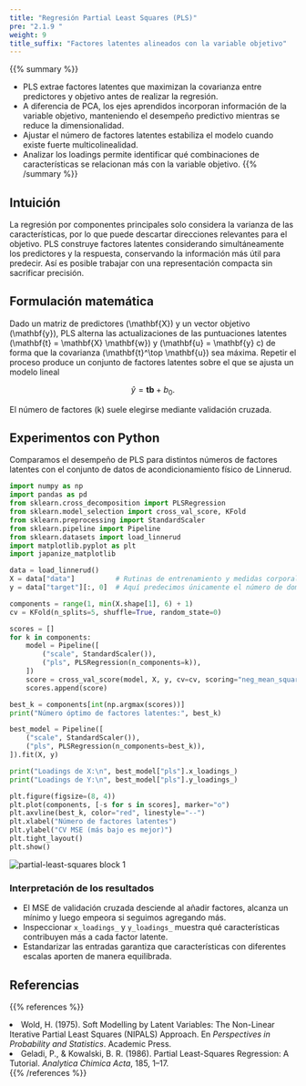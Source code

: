 ```yaml
---
title: "Regresión Partial Least Squares (PLS)"
pre: "2.1.9 "
weight: 9
title_suffix: "Factores latentes alineados con la variable objetivo"
---
```


{{% summary %}}
- PLS extrae factores latentes que maximizan la covarianza entre predictores y objetivo antes de realizar la regresión.
- A diferencia de PCA, los ejes aprendidos incorporan información de la variable objetivo, manteniendo el desempeño predictivo mientras se reduce la dimensionalidad.
- Ajustar el número de factores latentes estabiliza el modelo cuando existe fuerte multicolinealidad.
- Analizar los loadings permite identificar qué combinaciones de características se relacionan más con la variable objetivo.
{{% /summary %}}

## Intuición
La regresión por componentes principales solo considera la varianza de las características, por lo que puede descartar direcciones relevantes para el objetivo. PLS construye factores latentes considerando simultáneamente los predictores y la respuesta, conservando la información más útil para predecir. Así es posible trabajar con una representación compacta sin sacrificar precisión.

## Formulación matemática
Dado un matriz de predictores \(\mathbf{X}\) y un vector objetivo \(\mathbf{y}\), PLS alterna las actualizaciones de las puntuaciones latentes \(\mathbf{t} = \mathbf{X} \mathbf{w}\) y \(\mathbf{u} = \mathbf{y} c\) de forma que la covarianza \(\mathbf{t}^\top \mathbf{u}\) sea máxima. Repetir el proceso produce un conjunto de factores latentes sobre el que se ajusta un modelo lineal

$$
\hat{y} = \mathbf{t} \boldsymbol{b} + b_0.
$$

El número de factores \(k\) suele elegirse mediante validación cruzada.

## Experimentos con Python
Comparamos el desempeño de PLS para distintos números de factores latentes con el conjunto de datos de acondicionamiento físico de Linnerud.

```python
import numpy as np
import pandas as pd
from sklearn.cross_decomposition import PLSRegression
from sklearn.model_selection import cross_val_score, KFold
from sklearn.preprocessing import StandardScaler
from sklearn.pipeline import Pipeline
from sklearn.datasets import load_linnerud
import matplotlib.pyplot as plt
import japanize_matplotlib

data = load_linnerud()
X = data["data"]          # Rutinas de entrenamiento y medidas corporales
y = data["target"][:, 0]  # Aquí predecimos únicamente el número de dominadas

components = range(1, min(X.shape[1], 6) + 1)
cv = KFold(n_splits=5, shuffle=True, random_state=0)

scores = []
for k in components:
    model = Pipeline([
        ("scale", StandardScaler()),
        ("pls", PLSRegression(n_components=k)),
    ])
    score = cross_val_score(model, X, y, cv=cv, scoring="neg_mean_squared_error").mean()
    scores.append(score)

best_k = components[int(np.argmax(scores))]
print("Número óptimo de factores latentes:", best_k)

best_model = Pipeline([
    ("scale", StandardScaler()),
    ("pls", PLSRegression(n_components=best_k)),
]).fit(X, y)

print("Loadings de X:\n", best_model["pls"].x_loadings_)
print("Loadings de Y:\n", best_model["pls"].y_loadings_)

plt.figure(figsize=(8, 4))
plt.plot(components, [-s for s in scores], marker="o")
plt.axvline(best_k, color="red", linestyle="--")
plt.xlabel("Número de factores latentes")
plt.ylabel("CV MSE (más bajo es mejor)")
plt.tight_layout()
plt.show()
```

![partial-least-squares block 1](/images/basic/regression/partial-least-squares_block01.svg)

### Interpretación de los resultados
- El MSE de validación cruzada desciende al añadir factores, alcanza un mínimo y luego empeora si seguimos agregando más.
- Inspeccionar `x_loadings_` y `y_loadings_` muestra qué características contribuyen más a cada factor latente.
- Estandarizar las entradas garantiza que características con diferentes escalas aporten de manera equilibrada.

## Referencias
{{% references %}}
<li>Wold, H. (1975). Soft Modelling by Latent Variables: The Non-Linear Iterative Partial Least Squares (NIPALS) Approach. En <i>Perspectives in Probability and Statistics</i>. Academic Press.</li>
<li>Geladi, P., &amp; Kowalski, B. R. (1986). Partial Least-Squares Regression: A Tutorial. <i>Analytica Chimica Acta</i>, 185, 1–17.</li>
{{% /references %}}
